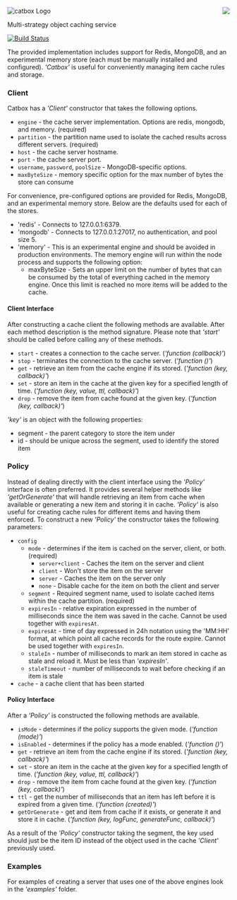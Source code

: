 <a href="/walmartlabs/blammo"><img src="https://raw.github.com/walmartlabs/blammo/master/images/from.png" align="right" /></a>
![catbox Logo](https://raw.github.com/walmartlabs/catbox/master/images/catbox.png)

Multi-strategy object caching service

[![Build Status](https://secure.travis-ci.org/walmartlabs/catbox.png)](http://travis-ci.org/walmartlabs/catbox)


The provided implementation includes support for Redis, MongoDB, and an experimental memory store (each must be manually installed and configured).  _'Catbox'_ is useful for conveniently managing item cache rules and storage.


### Client

Catbox has a _'Client'_ constructor that takes the following options.

* `engine` - the cache server implementation. Options are redis, mongodb, and memory. (required)
* `partition` - the partition name used to isolate the cached results across different servers. (required)
* `host` - the cache server hostname.
* `port` - the cache server port.
* `username`, `password`, `poolSize` - MongoDB-specific options.
* `maxByteSize` - memory specific option for the max number of bytes the store can consume

For convenience, pre-configured options are provided for Redis, MongoDB, and an experimental memory store. Below are the defaults used for each of the stores.

* 'redis' - Connects to 127.0.0.1:6379.
* 'mongodb' - Connects to 127.0.0.1:27017, no authentication, and pool size 5.
* 'memory' - This is an experimental engine and should be avoided in production environments. The memory engine will run within the node process and supports the following option:
   * maxByteSize - Sets an upper limit on the number of bytes that can be consumed by the total of everything cached in the memory engine. Once this limit is reached no more items will be added to the cache.

#### Client Interface

After constructing a cache client the following methods are available.  After each method description is the method signature.  Please note that _'start'_ should be called before calling any of these methods.

* `start` - creates a connection to the cache server.  (_'function (callback)'_)
* `stop` - terminates the connection to the cache server. (_'function ()'_)
* `get` - retrieve an item from the cache engine if its stored. (_'function (key, callback)'_)
* `set` - store an item in the cache at the given key for a specified length of time. (_'function (key, value, ttl, callback)'_)
* `drop` - remove the item from cache found at the given key. (_'function (key, callback)'_)

_'key'_ is an object with the following properties:

* segment - the parent category to store the item under
* id - should be unique across the segment, used to identify the stored item


### Policy

Instead of dealing directly with the client interface using the _'Policy'_ interface is often preferred.  It provides several helper methods like _'getOrGenerate'_ that will handle retrieving an item from cache when available or generating a new item and storing it in cache.  _'Policy'_ is also useful for creating cache rules for different items and having them enforced.  To construct a new _'Policy'_ the constructor takes the following parameters:

* `config`
    * `mode` - determines if the item is cached on the server, client, or both. (required)
        * `server+client` - Caches the item on the server and client
        * `client` - Won't store the item on the server
        * `server` - Caches the item on the server only
        * `none` - Disable cache for the item on both the client and server
    * `segment` - Required segment name, used to isolate cached items within the cache partition. (required)
    * `expiresIn` - relative expiration expressed in the number of milliseconds since the item was saved in the cache. Cannot be used together with `expiresAt`.
    * `expiresAt` - time of day expressed in 24h notation using the 'MM:HH' format, at which point all cache records for the route expire. Cannot be used together with `expiresIn`.
    * `staleIn` - number of milliseconds to mark an item stored in cache as stale and reload it.  Must be less than _'expiresIn'_.
    * `staleTimeout` - number of milliseconds to wait before checking if an item is stale
* `cache` - a cache client that has been started

#### Policy Interface

After a _'Policy'_ is constructed the following methods are available.

* `isMode` - determines if the policy supports the given mode.  (_'function (mode)'_)
* `isEnabled` - determines if the policy has a mode enabled. (_'function ()'_)
* `get` - retrieve an item from the cache engine if its stored. (_'function (key, callback)'_)
* `set` - store an item in the cache at the given key for a specified length of time. (_'function (key, value, ttl, callback)'_)
* `drop` - remove the item from cache found at the given key. (_'function (key, callback)'_)
* `ttl` - get the number of milliseconds that an item has left before it is expired from a given time. (_'function (created)'_)
* `getOrGenerate` - get and item from cache if it exists, or generate it and store it in cache. (_'function (key, logFunc, generateFunc, callback)'_)

As a result of the _'Policy'_ constructor taking the segment, the key used should just be the item ID instead of the object used in the cache _'Client'_ previously used.


### Examples

For examples of creating a server that uses one of the above engines look in the _'examples'_ folder.
